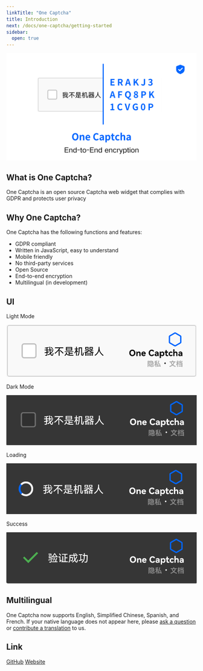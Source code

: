 ```yaml
---
linkTitle: "One Captcha"
title: Introduction
next: /docs/one-captcha/getting-started
sidebar:
  open: true
---
```


![Banner](https://raw.githubusercontent.com/Dev-Huang1/One-Captcha/main/assets/One-Captcha-Banner.png)

## What is One Captcha?

One Captcha is an open source Captcha web widget that complies with GDPR and protects user privacy

## Why One Captcha?

One Captcha has the following functions and features:

- GDPR compliant
- Written in JavaScript, easy to understand
- Mobile friendly
- No third-party services
- Open Source
- End-to-end encryption
- Multilingual (in development)

## UI

Light Mode

![Light](https://raw.githubusercontent.com/Dev-Huang1/One-Captcha/main/assets/One-Captcha-Preview.png)

Dark Mode

![Dark](https://raw.githubusercontent.com/Dev-Huang1/One-Captcha/main/assets/One-Captcha-Preview-Dark.png)

Loading

![Loading](https://raw.githubusercontent.com/Dev-Huang1/One-Captcha/main/assets/Preview-Loading.png)

Success

![Success](https://raw.githubusercontent.com/Dev-Huang1/One-Captcha/main/assets/Preview-Success.png)

## Multilingual

One Captcha now supports English, Simplified Chinese, Spanish, and French. If your native language does not appear here, please [ask a question](https://github.com/Dev-Huang1/Onr-Captcha/issues) or [contribute a translation](https://github.com/Dev-Huang1/One-Captcha/main/assets/api/v3-db/api.js) to us.

## Link

[GitHub](https://github.com/Dev-Huang1/One-Captcha)
[Website](https://onecaptcha.us.kg)
